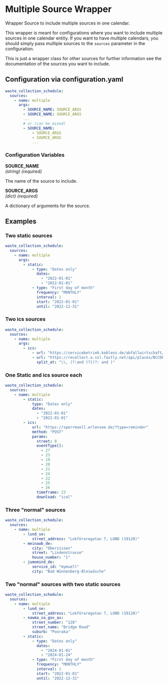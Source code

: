 # Multiple Source Wrapper

Wrapper Source to include multiple sources in one calendar.

This wrapper is meant for configurations where you want to include multiple sources in one calendar entity. If you want to have multiple calendars, you should simply pass multiple sources to the `sources` parameter in the configuration.

This is just a wrapper class for other sources for further information see the documentation of the sources you want to include.

## Configuration via configuration.yaml

```yaml
waste_collection_schedule:
  sources:
    - name: multiple
      args:
        - SOURCE_NAME: SOURCE_ARGS
        - SOURCE_NAME: SOURCE_ARGS
        ...
        # or (can be mixed)
        - SOURCE_NAME: 
            - SOURCE_ARGS
            - SOURCE_ARGS
            ...
```

### Configuration Variables

**SOURCE_NAME**  
*(string) (required)*

The name of the source to include.

**SOURCE_ARGS**  
*(dict) (required)*

A dictionary of arguments for the source.

## Examples

### Two static sources

```yaml
waste_collection_schedule:
  sources:
    - name: multiple
      args:
        - static:
            - type: "Dates only"
              dates:
                - "2022-01-01"
                - "2022-01-01"
            - type: "First day of month"
              frequency: "MONTHLY"
              interval: 1
              start: "2022-01-01"
              until: "2022-12-31"
```

### Two ics sources

```yaml
waste_collection_schedule:
  sources:
    - name: multiple
      args:
        - ics:
            - url: "https://servicebetrieb.koblenz.de/abfallwirtschaft/entsorgungstermine-digital/entsorgungstermine-2023-digital/altstadt-2023.ics?cid=2ui7"
            - url: "https://recollect.a.ssl.fastly.net/api/places/BCCDF30E-578B-11E4-AD38-5839C200407A/services/208/events.en.ics"
              split_at: "\\, (?:and )?|(?: and )"
```

### One Static and ics source each

```yaml
waste_collection_schedule:
  sources:
    - name: multiple
        - static:
            type: "Dates only"
            dates:
              - "2022-01-01"
              - "2022-01-01"
        - ics:
            url: "https://sperrmuell.erlensee.de/?type=reminder"
            method: "POST"
            params:
              street: 8
              eventType[]:
                - 27
                - 23
                - 19
                - 20
                - 21
                - 24
                - 22
                - 25
                - 26
              timeframe: 23
              download: "ical"
```

### Three "normal" sources

```yaml
waste_collection_schedule:
  sources:
    - name: multiple
        - lund_se:
            street_address: "Lokföraregatan 7, LUND (19120)"
        - meinawb_de:
            city: "Oberzissen"
            street: "Lindenstrasse"
            house_number: "1"
        - jumomind_de:
            service_id: "mymuell"
            city: "Bad Wünnenberg-Bleiwäsche"
```

### Two "normal" sources with two static sources

```yaml
waste_collection_schedule:
  sources:
    - name: multiple
        - lund_se:
            street_address: "Lokföraregatan 7, LUND (19120)"
        - nawma_sa_gov_au:
            street_number: "128"
            street_name: "Bridge Road"
            suburb: "Pooraka"
        - static:
            - type: "Dates only"
              dates:
                - "2024-01-01"
                - "2024-01-24"
            - type: "First day of month"
              frequency: "MONTHLY"
              interval: 1
              start: "2022-01-01"
              until: "2022-12-31"
```
